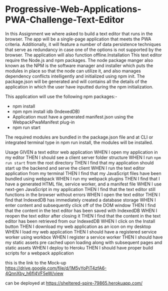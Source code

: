 # Progressive-Web-Applications-PWA-Challenge-Text-Editor
In this Assignment we where asked to build a text editor that runs in the browser. The app will be a single-page application that meets the PWA criteria. Additionally, it will feature a number of data persistence techniques that serve as redundancy in case one of the options is not supported by the browser. The application will also function offline.Installation
This text editor require the Node.js and npm packages. The node package manger also known as the NPM is the software manager and installer which puts the modules in place so that the node can utilize it, and also manages dependency conflicts intelligently and initialized using npm init. The package.json will be generated and will contains all the details of the application in which the user have inputted during the npm initialization.

This application will use the following npm packages:-

  * npm install 
  * npm npm install idb (IndexedDB)
  * Application must have a generated manifest.json using the WebpackPwaManifest plug-in
  * npm run start

The required modules are bundled in the package.json file and at CLI or integrated terminal type in npm run install, the modules will be installed.

Usage
GIVEN a text editor web application
WHEN I open my application in my editor
THEN I should see a client server folder structure
WHEN I run `npm run start` from the root directory
THEN I find that my application should start up the backend and serve the client
WHEN I run the text editor application from my terminal
THEN I find that my JavaScript files have been bundled using webpack
WHEN I run my webpack plugins
THEN I find that I have a generated HTML file, service worker, and a manifest file
WHEN I use next-gen JavaScript in my application
THEN I find that the text editor still functions in the browser without errors
WHEN I open the text editor
THEN I find that IndexedDB has immediately created a database storage
WHEN I enter content and subsequently click off of the DOM window
THEN I find that the content in the text editor has been saved with IndexedDB
WHEN I reopen the text editor after closing it
THEN I find that the content in the text editor has been retrieved from our IndexedDB
WHEN I click on the Install button
THEN I download my web application as an icon on my desktop
WHEN I load my web application
THEN I should have a registered service worker using workbox
WHEN I register a service worker
THEN I should have my static assets pre cached upon loading along with subsequent pages and static assets
WHEN I deploy to Heroku
THEN I should have proper build scripts for a webpack application

this is the link to the Mock-up https://drive.google.com/file/d/1M5yYoPiT4zfA6-4QnnXby_h6fI4VF5eW/view


can be deployed at
https://sheltered-spire-79865.herokuapp.com/
